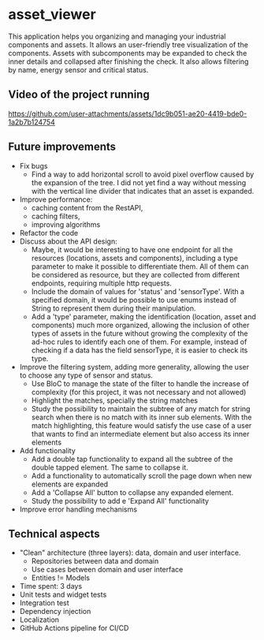 # asset_viewer

This application helps you organizing and managing your industrial components and
assets. It allows an user-friendly tree visualization of the components. Assets
with subcomponents may be expanded to check the inner details and collapsed after
finishing the check. It also allows filtering by name, energy sensor and critical
status.

## Video of the project running
https://github.com/user-attachments/assets/1dc9b051-ae20-4419-bde0-1a2b7b124754



## Future improvements
- Fix bugs
  - Find a way to add horizontal scroll to avoid pixel overflow caused by the expansion of the tree.
  I did not yet find a way without messing with the vertical line divider that indicates that an
  asset is expanded.
- Improve performance: 
  - caching content from the RestAPI, 
  - caching filters, 
  - improving algorithms
- Refactor the code
- Discuss about the API design:
  - Maybe, it would be interesting to have one endpoint for all the resources (locations, assets and
  components), including a type parameter to make it possible to differentiate them. All of them can
  be considered as resource, but they are collected from different endpoints, requiring multiple 
  http requests.
  - Include the domain of values for 'status' and 'sensorType'. With a specified domain, it would
  be possible to use enums instead of String to represent them during their manipulation.
  - Add a 'type' parameter, making the identification (location, asset and components) much more
  organized, allowing the inclusion of other types of assets in the future without growing the 
  complexity of the ad-hoc rules to identify each one of them. For example, instead of checking if
  a data has the field sensorType, it is easier to check its type. 
- Improve the filtering system, adding more generality, allowing the user to choose any type of 
sensor and status.
  - Use BloC to manage the state of the filter to handle the increase of complexity (for this 
  project, it was not necessary and not allowed)
  - Highlight the matches, specially the string matches
  - Study the possibility to maintain the subtree of any match for string search when there is
  no match with its inner sub elements. With the match highlighting, this feature would satisfy
  the use case of a user that wants to find an intermediate element but also access its inner 
  elements
- Add functionality
  - Add a double tap functionality to expand all the subtree of the double tapped element. The same
  to collapse it.
  - Add a functionality to automatically scroll the page down when new elements are expanded
  - Add a 'Collapse All' button to collapse any expanded element.
  - Study the possibility to add e 'Expand All' functionality
- Improve error handling mechanisms


## Technical aspects
- "Clean" architecture (three layers): data, domain and user interface.
  - Repositories between data and domain
  - Use cases between domain and user interface
  - Entities != Models
- Time spent: 3 days
- Unit tests and widget tests
- Integration test
- Dependency injection
- Localization
- GitHub Actions pipeline for CI/CD


